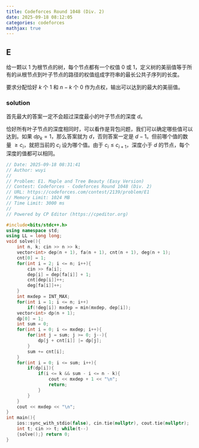 ```yaml
---
title: Codeforces Round 1048 (Div. 2)
date: 2025-09-18 08:12:05
categories: codeforces
mathjax: true
---
```


## E

给一颗以 1 为根节点的树，每个节点都有一个权值 0 或 1，定义树的美丽值等于所有的从根节点到叶子节点的路径的权值组成字符串的最长公共子序列的长度。

要求分配恰好 $k$ 个 1 和 $n - k$ 个 0 作为点权，输出可以达到的最大的美丽值。

### solution

首先最大的答案一定不会超过深度最小的叶子节点的深度 $d$。

恰好所有叶子节点的深度相同时，可以看作是背包问题，我们可以确定哪些值可以达到。如果 $dp_k = 1$，那么答案就为 $d$，否则答案一定是 $d - 1$。但前哪个值的数量 $\ge c_i$，就把当前的 $c_i$ 设为哪个值。由于 $c_i \le c_{i+1}$，深度小于 $d$ 的节点，每个深度的值都可以相同。

```cpp
// Date: 2025-09-18 08:31:41
// Author: wuyi
// 
// Problem: E1. Maple and Tree Beauty (Easy Version)
// Contest: Codeforces - Codeforces Round 1048 (Div. 2)
// URL: https://codeforces.com/contest/2139/problem/E1
// Memory Limit: 1024 MB
// Time Limit: 3000 ms
// 
// Powered by CP Editor (https://cpeditor.org)

#include<bits/stdc++.h>
using namespace std;
using LL = long long;
void solve(){
    int n, k; cin >> n >> k;
    vector<int> dep(n + 1), fa(n + 1), cnt(n + 1), deg(n + 1);
    cnt[0] = 1;
    for(int i = 2; i <= n; i++){
    	cin >> fa[i];
    	dep[i] = dep[fa[i]] + 1;
    	cnt[dep[i]]++;
    	deg[fa[i]]++;
    }
    int mxdep = INT_MAX;
    for(int i = 1; i <= n; i++)
    	if(!deg[i]) mxdep = min(mxdep, dep[i]);
	vector<int> dp(n + 1);
	dp[0] = 1;
	int sum = 0;
    for(int i = 0; i <= mxdep; i++){
    	for(int j = sum; j >= 0; j--){
    		dp[j + cnt[i]] |= dp[j];
    	}
    	sum += cnt[i];
    }
    for(int i = 0; i <= sum; i++){
    	if(dp[i]){
    		if(i <= k && sum - i <= n - k){
    			cout << mxdep + 1 << "\n";
    			return;
    		}
    	}
    }
    cout << mxdep << "\n";
}
int main(){
    ios::sync_with_stdio(false), cin.tie(nullptr), cout.tie(nullptr);
    int t; cin >> t; while(t--)
    {solve();} return 0;
}
```